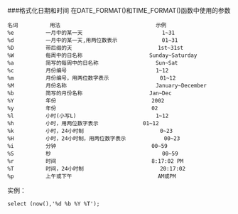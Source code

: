 ###格式化日期和时间
在DATE_FORMAT()和TIME_FORMAT()函数中使用的参数

	名词			用法								示例
	%e         	一月中的某一天							1~31
	%d			一月中的某一天,用两位数表示				01~31
	%D			带后缀的天							1st~31st
	%W			每周中的日名称						Sunday~Saturday
	%a			简写的每周中的日名称					Sun~Sat
	%c			月份编号							1~12
	%m			月份编号，用两位数字表示				01~12
	%M			月份名称							January~December
	%b			简写的月份名称						Jan~Dec
	%Y			年份								2002
	%y			年份								02
	%l			小时(小写L)							1~12
	%h			小时，用两位数字表示				01~12
	%k			小时，24小时制						0~23
	%H			小时，24小时制，用两位数字表示			00~23
	%i			分钟								00~59
	%S			秒									00~59
	%r			时间								8:17:02 PM
	%T			时间，24小时制						20:17:02
	%p			上午或下午							AM或PM

实例：

	select (now(),'%d %b %Y %T');

